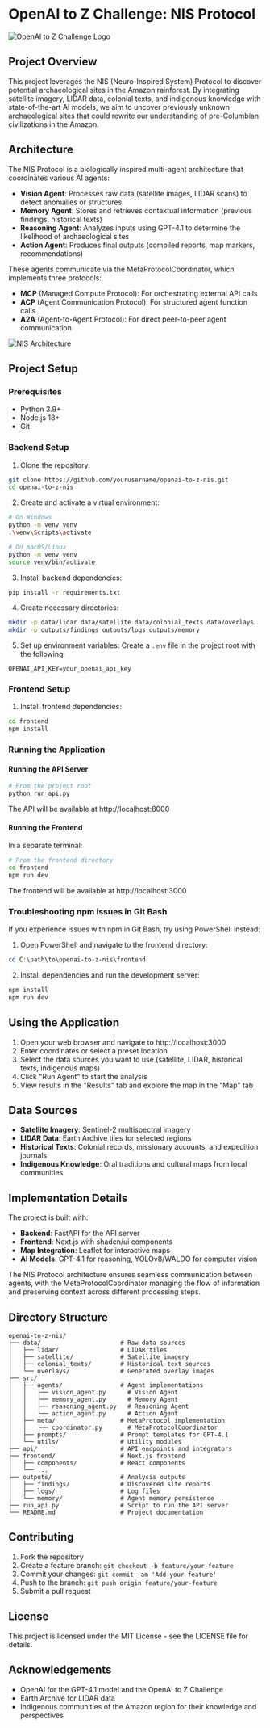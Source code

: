# OpenAI to Z Challenge: NIS Protocol

![OpenAI to Z Challenge Logo](src/images/challengelogo.png)

## Project Overview

This project leverages the NIS (Neuro-Inspired System) Protocol to discover potential archaeological sites in the Amazon rainforest. By integrating satellite imagery, LIDAR data, colonial texts, and indigenous knowledge with state-of-the-art AI models, we aim to uncover previously unknown archaeological sites that could rewrite our understanding of pre-Columbian civilizations in the Amazon.

## Architecture

The NIS Protocol is a biologically inspired multi-agent architecture that coordinates various AI agents:

- **Vision Agent**: Processes raw data (satellite images, LIDAR scans) to detect anomalies or structures
- **Memory Agent**: Stores and retrieves contextual information (previous findings, historical texts)
- **Reasoning Agent**: Analyzes inputs using GPT-4.1 to determine the likelihood of archaeological sites
- **Action Agent**: Produces final outputs (compiled reports, map markers, recommendations)

These agents communicate via the MetaProtocolCoordinator, which implements three protocols:
- **MCP** (Managed Compute Protocol): For orchestrating external API calls
- **ACP** (Agent Communication Protocol): For structured agent function calls
- **A2A** (Agent-to-Agent Protocol): For direct peer-to-peer agent communication

![NIS Architecture](NIS_Architecture.png)

## Project Setup

### Prerequisites

- Python 3.9+
- Node.js 18+
- Git

### Backend Setup

1. Clone the repository:
```bash
git clone https://github.com/yourusername/openai-to-z-nis.git
cd openai-to-z-nis
```

2. Create and activate a virtual environment:
```bash
# On Windows
python -m venv venv
.\venv\Scripts\activate

# On macOS/Linux
python -m venv venv
source venv/bin/activate
```

3. Install backend dependencies:
```bash
pip install -r requirements.txt
```

4. Create necessary directories:
```bash
mkdir -p data/lidar data/satellite data/colonial_texts data/overlays
mkdir -p outputs/findings outputs/logs outputs/memory
```

5. Set up environment variables:
Create a `.env` file in the project root with the following:
```
OPENAI_API_KEY=your_openai_api_key
```

### Frontend Setup

1. Install frontend dependencies:
```bash
cd frontend
npm install
```

### Running the Application

#### Running the API Server

```bash
# From the project root
python run_api.py
```

The API will be available at http://localhost:8000

#### Running the Frontend

In a separate terminal:
```bash
# From the frontend directory
cd frontend
npm run dev
```

The frontend will be available at http://localhost:3000

### Troubleshooting npm issues in Git Bash

If you experience issues with npm in Git Bash, try using PowerShell instead:

1. Open PowerShell and navigate to the frontend directory:
```powershell
cd C:\path\to\openai-to-z-nis\frontend
```

2. Install dependencies and run the development server:
```powershell
npm install
npm run dev
```

## Using the Application

1. Open your web browser and navigate to http://localhost:3000
2. Enter coordinates or select a preset location
3. Select the data sources you want to use (satellite, LIDAR, historical texts, indigenous maps)
4. Click "Run Agent" to start the analysis
5. View results in the "Results" tab and explore the map in the "Map" tab

## Data Sources

- **Satellite Imagery**: Sentinel-2 multispectral imagery
- **LIDAR Data**: Earth Archive tiles for selected regions
- **Historical Texts**: Colonial records, missionary accounts, and expedition journals
- **Indigenous Knowledge**: Oral traditions and cultural maps from local communities

## Implementation Details

The project is built with:
- **Backend**: FastAPI for the API server
- **Frontend**: Next.js with shadcn/ui components
- **Map Integration**: Leaflet for interactive maps
- **AI Models**: GPT-4.1 for reasoning, YOLOv8/WALDO for computer vision

The NIS Protocol architecture ensures seamless communication between agents, with the MetaProtocolCoordinator managing the flow of information and preserving context across different processing steps.

## Directory Structure

```
openai-to-z-nis/
├── data/                      # Raw data sources
│   ├── lidar/                 # LIDAR tiles
│   ├── satellite/             # Satellite imagery
│   ├── colonial_texts/        # Historical text sources
│   └── overlays/              # Generated overlay images
├── src/
│   ├── agents/                # Agent implementations
│   │   ├── vision_agent.py      # Vision Agent
│   │   ├── memory_agent.py      # Memory Agent
│   │   ├── reasoning_agent.py   # Reasoning Agent
│   │   └── action_agent.py      # Action Agent
│   ├── meta/                  # MetaProtocol implementation
│   │   └── coordinator.py       # MetaProtocolCoordinator
│   ├── prompts/               # Prompt templates for GPT-4.1
│   └── utils/                 # Utility modules
├── api/                       # API endpoints and integrators
├── frontend/                  # Next.js frontend
│   ├── components/            # React components
│   └── ...
├── outputs/                   # Analysis outputs
│   ├── findings/              # Discovered site reports
│   ├── logs/                  # Log files
│   └── memory/                # Agent memory persistence
├── run_api.py                 # Script to run the API server
└── README.md                  # Project documentation
```

## Contributing

1. Fork the repository
2. Create a feature branch: `git checkout -b feature/your-feature`
3. Commit your changes: `git commit -am 'Add your feature'`
4. Push to the branch: `git push origin feature/your-feature`
5. Submit a pull request

## License

This project is licensed under the MIT License - see the LICENSE file for details.

## Acknowledgements

- OpenAI for the GPT-4.1 model and the OpenAI to Z Challenge
- Earth Archive for LIDAR data
- Indigenous communities of the Amazon region for their knowledge and perspectives 